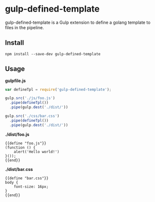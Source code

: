 # gulp-defined-template

gulp-defined-template is a Gulp extension to define a golang template to files in the pipeline.


## Install

```shell
npm install --save-dev gulp-defined-template
```


## Usage

**gulpfile.js**

```js
var defineTpl = require('gulp-defined-template');

gulp.src('./js/foo.js')
  .pipe(defineTpl())
  .pipe(gulp.dest('./dist/'))

gulp.src('./css/bar.css')
  .pipe(defineTpl())
  .pipe(gulp.dest('./dist/'))
```

**./dist/foo.js**

```golang
{{define "foo.js"}}
(function () {
    alert('Hello world!')
}());
{{end}}
```

**./dist/bar.css**

```golang
{{define "bar.css"}}
body {
    font-size: 16px;
}
{{end}}
```

